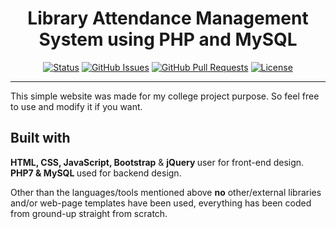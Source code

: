 <h1 align="center"> Library Attendance Management System using PHP and MySQL </h1>

<div align="center">

[![Status](https://img.shields.io/badge/status-active-success.svg)]()
[![GitHub Issues](https://img.shields.io/github/issues/kylelobo/The-Documentation-Compendium.svg)](https://github.com/kylelobo/The-Documentation-Compendium/issues)
[![GitHub Pull Requests](https://img.shields.io/github/issues-pr/kylelobo/The-Documentation-Compendium.svg)](https://github.com/kylelobo/The-Documentation-Compendium/pulls)
[![License](https://img.shields.io/badge/license-MIT-blue.svg)](/LICENSE)
 
 </div>
 
 ---- 
 
 <p> This simple website was made for my college project purpose. So feel free to use and modify it if you want. </p>
 
## Built with 
  <b> HTML, CSS, JavaScript, Bootstrap</b> & <b> jQuery </b> user for front-end design. 
  <b> PHP7 & MySQL </b> used for backend design. 
  
  Other than the languages/tools mentioned above <b>no</b> other/external
libraries and/or web-page templates have been used, everything has been
coded from ground-up straight from scratch.
